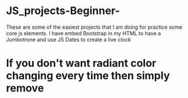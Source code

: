 # JS_projects-Beginner-
These are some of the easiest projects that I am doing for practice some core js elements.
I have embed Bootstrap in my HTML to have a Jumbotrone and use JS Dates to create a live clock

# If you don't want radiant color changing every time then simply remove 
<style>
      #time {
        animation: changeColor 1s infinite;
      }

      @keyframes changeColor {
        0% {
          color: red;
        }
        25% {
          color: green;
        }
        50% {
          color: blue;
        }
        75% {
          color: orange;
        }
        100% {
          color: red;
        }
      }
    </style>
